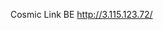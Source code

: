 <!-- https://www.freecodecamp.org/news/introduction-to-mongoose-for-mongodb-d2a7aa593c57/ -->
Cosmic Link BE 
http://3.115.123.72/
